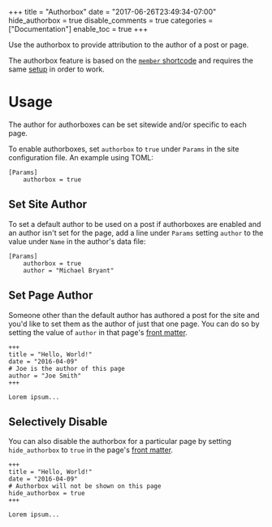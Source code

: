 +++
title = "Authorbox"
date = "2017-06-26T23:49:34-07:00"
hide_authorbox = true
disable_comments = true
categories = ["Documentation"]
enable_toc = true
+++

Use the authorbox to provide attribution to the author of a post or page.

The authorbox feature is based on the [`member` shortcode](shortcodes/members) and requires the same [setup](shortcodes/members#setup) in order to work.

<!--more-->

# Usage

The author for authorboxes can be set sitewide and/or specific to each page.

To enable authorboxes, set `authorbox` to `true` under `Params` in the site configuration file. An example using TOML:

```
[Params]
    authorbox = true
```

## Set Site Author

To set a default author to be used on a post if authorboxes are enabled and an author isn't set for the page, add a line under `Params` setting `author` to the value under `Name` in the author's data file:


```
[Params]
    authorbox = true
    author = "Michael Bryant"
```

## Set Page Author

Someone other than the default author has authored a post for the site and you'd like to set them as the author of just that one page. You can do so by setting the value of `author` in that page's [front matter](https://gohugo.io/content/front-matter/).

```
+++
title = "Hello, World!"
date = "2016-04-09"
# Joe is the author of this page
author = "Joe Smith"
+++

Lorem ipsum...
```

## Selectively Disable

You can also disable the authorbox for a particular page by setting `hide_authorbox` to `true` in the page's [front matter](https://gohugo.io/content/front-matter/).

```
+++
title = "Hello, World!"
date = "2016-04-09"
# Authorbox will not be shown on this page
hide_authorbox = true
+++

Lorem ipsum...
```
